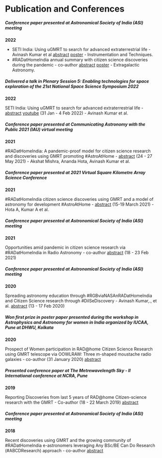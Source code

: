 # Publication and Conferences


##### Conference paper presented at Astronomical Society of India (ASI) meeting

**2022**


- SETI India: Using uGMRT to search for advanced extraterrestrial life - Avinash Kumar et al [abstract](https://astron-soc.in/asi2022/abstract_details/ASI2022_560) [poster](https://astron-soc.in/asi2022/poster-information/ASI2022_560) - Instrumentation and Techniques.
- #RADatHomeIndia annual summary with citizen science discoveries during the pandemic - co-author [abstract](https://astron-soc.in/asi2022/abstract_details/ASI2022_455) [poster](https://astron-soc.in/asi2022/poster-information/ASI2022_455) - Extragalactic Astronomy.




##### Delivered a talk in Plenary Session 5: Enabling technologies for space exploration of the 21st National Space Science Symposium 2022
**2022**


SETI India: Using uGMRT to search for advanced extraterrestrial life -    [abstract](https://cessi.iiserkol.ac.in/nsss/Abstract_Booklet.pdf)      [youtube](https://youtu.be/Gg3VHrr4dMg?t=4712)
(31 Jan - 4 Feb 2022) - Avinash Kumar et al.  




##### Conference paper presented at Communicating Astronomy with the Public 2021 (IAU) virtual meeting
**2021**


#RADatHomeIndia: A pandemic-proof model for citizen science research and discoveries using GMRT promoting #AstroAtHome - [abstract](https://www.communicatingastronomy.org/cap2021/abstracts/)
(24 - 27 May 2021) - Akshat Mishra, Ananda Hota, Avinash Kumar et al.




##### Conference paper presented at 2021 Virtual Square Kilometre Array Science Conference
**2021**


#RADatHomeIndia citizen science discoveries using GMRT and a model of astronomy for development #AstroAtHome - [abstract](https://docs.google.com/document/d/1WeS3i8HhBwYtjl4rUFveUS2rZ_y8tl7bsyUUWA7HXs4/)
(15-19 March 2021) - Hota A, Kumar A et al.




##### Conference paper presented at Astronomical Society of India (ASI) meeting
**2021**


Opportunities amid pandemic in citizen science research via #RADatHomeIndia in Radio Astronomy - co-author   [abstract](https://radathomeindia.org/RADposterASI2021) (18 - 23 Feb 2021)




##### Conference paper presented at Astronomical Society of India (ASI) meeting
**2020**


Spreading astronomy education through #RGBviaNASAnRADatHomeIndia and Citizen Science research through #DilSeDiscovery -  Avinash Kumar,., et al.    [abstract](https://astron-soc.in/asi2020/abstract_details/ASI2020_484) (13 - 17 Feb 2020)




##### Won first prize in poster paper presented during the workshop in Astrophysics and Astronomy for women in India organized by IUCAA, Pune at DHWU, Kolkata

**2020**


Prospect of Women participation in RAD@home Citizen Science Research using GMRT telescope via OOWLRAW: Three m-shaped moustache radio galaxies - co-author (31 January 2020) [abstract](https://docs.google.com/document/d/1t_O9kR-D9TyUSZfAmUAxPcMs-OXVrwRJwSiv2KAjX-A/edit) 




##### Presented conference paper at The Metrewavelength Sky - II International conference at NCRA, Pune
**2019**


Reporting Discoveries from last 5 years of RAD@home Citizen-science research with the GMRT - Co-author (18 - 22 March 2019) [abstract](https://goo.gl/3ksXM1)




##### Conference paper presented at Astronomical Society of India (ASI) meeting
**2018**


Recent discoveries using GMRT and the growing community of #RADatHomeIndia e-astronomers leveraging Any BSc/BE Can Do Research (#ABCDResearch) approach - co-author [abstract](https://astron-soc.in/asi2018/files/abstractverification/abstractverified.php?ID=ASI2018_1199)



